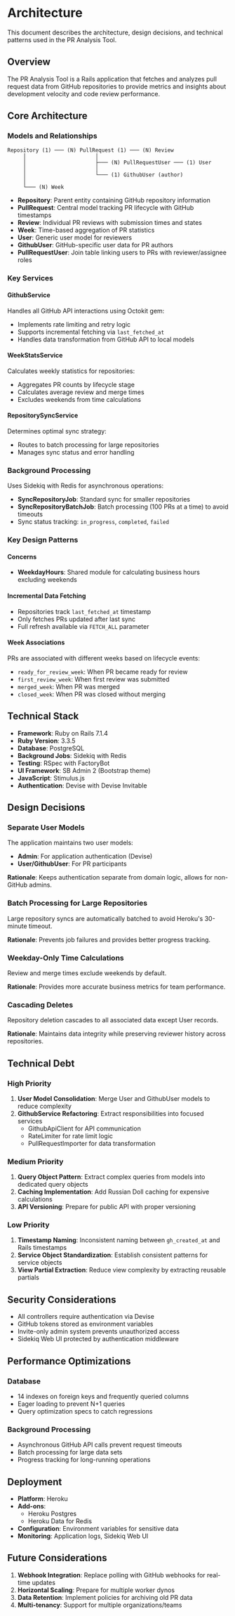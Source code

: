 # Architecture

This document describes the architecture, design decisions, and technical patterns used in the PR Analysis Tool.

## Overview

The PR Analysis Tool is a Rails application that fetches and analyzes pull request data from GitHub repositories to provide metrics and insights about development velocity and code review performance.

## Core Architecture

### Models and Relationships

```
Repository (1) ─── (N) PullRequest (1) ─── (N) Review
     │                      │
     │                      ├─── (N) PullRequestUser ─── (1) User
     │                      │
     │                      └─── (1) GithubUser (author)
     │
     └─── (N) Week
```

- **Repository**: Parent entity containing GitHub repository information
- **PullRequest**: Central model tracking PR lifecycle with GitHub timestamps
- **Review**: Individual PR reviews with submission times and states
- **Week**: Time-based aggregation of PR statistics
- **User**: Generic user model for reviewers
- **GithubUser**: GitHub-specific user data for PR authors
- **PullRequestUser**: Join table linking users to PRs with reviewer/assignee roles

### Key Services

#### GithubService
Handles all GitHub API interactions using Octokit gem:
- Implements rate limiting and retry logic
- Supports incremental fetching via `last_fetched_at`
- Handles data transformation from GitHub API to local models

#### WeekStatsService
Calculates weekly statistics for repositories:
- Aggregates PR counts by lifecycle stage
- Calculates average review and merge times
- Excludes weekends from time calculations

#### RepositorySyncService
Determines optimal sync strategy:
- Routes to batch processing for large repositories
- Manages sync status and error handling

### Background Processing

Uses Sidekiq with Redis for asynchronous operations:
- **SyncRepositoryJob**: Standard sync for smaller repositories
- **SyncRepositoryBatchJob**: Batch processing (100 PRs at a time) to avoid timeouts
- Sync status tracking: `in_progress`, `completed`, `failed`

### Key Design Patterns

#### Concerns
- **WeekdayHours**: Shared module for calculating business hours excluding weekends

#### Incremental Data Fetching
- Repositories track `last_fetched_at` timestamp
- Only fetches PRs updated after last sync
- Full refresh available via `FETCH_ALL` parameter

#### Week Associations
PRs are associated with different weeks based on lifecycle events:
- `ready_for_review_week`: When PR became ready for review
- `first_review_week`: When first review was submitted
- `merged_week`: When PR was merged
- `closed_week`: When PR was closed without merging

## Technical Stack

- **Framework**: Ruby on Rails 7.1.4
- **Ruby Version**: 3.3.5
- **Database**: PostgreSQL
- **Background Jobs**: Sidekiq with Redis
- **Testing**: RSpec with FactoryBot
- **UI Framework**: SB Admin 2 (Bootstrap theme)
- **JavaScript**: Stimulus.js
- **Authentication**: Devise with Devise Invitable

## Design Decisions

### Separate User Models
The application maintains two user models:
- **Admin**: For application authentication (Devise)
- **User/GithubUser**: For PR participants

**Rationale**: Keeps authentication separate from domain logic, allows for non-GitHub admins.

### Batch Processing for Large Repositories
Large repository syncs are automatically batched to avoid Heroku's 30-minute timeout.

**Rationale**: Prevents job failures and provides better progress tracking.

### Weekday-Only Time Calculations
Review and merge times exclude weekends by default.

**Rationale**: Provides more accurate business metrics for team performance.

### Cascading Deletes
Repository deletion cascades to all associated data except User records.

**Rationale**: Maintains data integrity while preserving reviewer history across repositories.

## Technical Debt

### High Priority
1. **User Model Consolidation**: Merge User and GithubUser models to reduce complexity
2. **GithubService Refactoring**: Extract responsibilities into focused services
   - GithubApiClient for API communication
   - RateLimiter for rate limit logic
   - PullRequestImporter for data transformation

### Medium Priority
1. **Query Object Pattern**: Extract complex queries from models into dedicated query objects
2. **Caching Implementation**: Add Russian Doll caching for expensive calculations
3. **API Versioning**: Prepare for public API with proper versioning

### Low Priority
1. **Timestamp Naming**: Inconsistent naming between `gh_created_at` and Rails timestamps
2. **Service Object Standardization**: Establish consistent patterns for service objects
3. **View Partial Extraction**: Reduce view complexity by extracting reusable partials

## Security Considerations

- All controllers require authentication via Devise
- GitHub tokens stored as environment variables
- Invite-only admin system prevents unauthorized access
- Sidekiq Web UI protected by authentication middleware

## Performance Optimizations

### Database
- 14 indexes on foreign keys and frequently queried columns
- Eager loading to prevent N+1 queries
- Query optimization specs to catch regressions

### Background Processing
- Asynchronous GitHub API calls prevent request timeouts
- Batch processing for large data sets
- Progress tracking for long-running operations

## Deployment

- **Platform**: Heroku
- **Add-ons**: 
  - Heroku Postgres
  - Heroku Data for Redis
- **Configuration**: Environment variables for sensitive data
- **Monitoring**: Application logs, Sidekiq Web UI

## Future Considerations

1. **Webhook Integration**: Replace polling with GitHub webhooks for real-time updates
2. **Horizontal Scaling**: Prepare for multiple worker dynos
3. **Data Retention**: Implement policies for archiving old PR data
4. **Multi-tenancy**: Support for multiple organizations/teams
